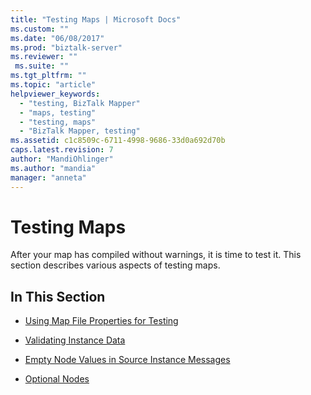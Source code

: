 ```yaml
---
title: "Testing Maps | Microsoft Docs"
ms.custom: ""
ms.date: "06/08/2017"
ms.prod: "biztalk-server"
ms.reviewer: ""
 ms.suite: ""
ms.tgt_pltfrm: ""
ms.topic: "article"
helpviewer_keywords: 
  - "testing, BizTalk Mapper"
  - "maps, testing"
  - "testing, maps"
  - "BizTalk Mapper, testing"
ms.assetid: c1c8509c-6711-4998-9686-33d0a692d70b
caps.latest.revision: 7
author: "MandiOhlinger"
ms.author: "mandia"
manager: "anneta"
---
```

# Testing Maps
After your map has compiled without warnings, it is time to test it. This section describes various aspects of testing maps.  
  
## In This Section  
  
-   [Using Map File Properties for Testing](../core/using-map-file-properties-for-testing.md)  
  
-   [Validating Instance Data](../core/validating-instance-data.md)  
  
-   [Empty Node Values in Source Instance Messages](../core/empty-node-values-in-source-instance-messages.md)  
  
-   [Optional Nodes](../core/optional-nodes.md)
